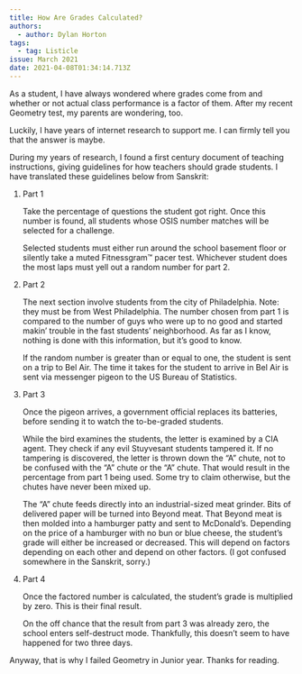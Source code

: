 ```yaml
---
title: How Are Grades Calculated?
authors:
  - author: Dylan Horton
tags:
  - tag: Listicle
issue: March 2021
date: 2021-04-08T01:34:14.713Z
---
```

As a student, I have always wondered where grades come from and whether or not actual class performance is a factor of them. After my recent Geometry test, my parents are wondering, too. 

Luckily, I have years of internet research to support me. I can firmly tell you that the answer is maybe.

During my years of research, I found a first century document of teaching instructions, giving guidelines for how teachers should grade students. I have translated these guidelines below from Sanskrit:

1. Part 1

     Take the percentage of questions the student got right. Once this number is found, all students whose OSIS number matches will be selected for a challenge. 

     Selected students must either run around the school basement floor or silently take a muted Fitnessgram™ pacer test. Whichever student does the most laps must yell out a random number for part 2.

2. Part 2

     The next section involve students from the city of Philadelphia. Note: they must be from West Philadelphia. The number chosen from part 1 is compared to the number of guys who were up to no good and started makin’ trouble in the fast students’ neighborhood. As far as I know, nothing is done with this information, but it’s good to know.

     If the random number is greater than or equal to one, the student is sent on a trip to Bel Air. The time it takes for the student to arrive in Bel Air is sent via messenger pigeon to the US Bureau of Statistics.

3. Part 3

     Once the pigeon arrives, a government official replaces its batteries, before sending it to watch the to-be-graded students. 

     While the bird examines the students, the letter is examined by a CIA agent. They check if any evil Stuyvesant students tampered it. If no tampering is discovered, the letter is thrown down the “A” chute, not to be confused with the “A” chute or the “A” chute. That would result in the percentage from part 1 being used. Some try to claim otherwise, but the chutes have never been mixed up.

     The “A” chute feeds directly into an industrial-sized meat grinder. Bits of delivered paper will be turned into Beyond meat. That Beyond meat is then molded into a hamburger patty and sent to McDonald’s. Depending on the price of a hamburger with no bun or blue cheese, the student’s grade will either be increased or decreased. This will depend on factors depending on each other and depend on other factors. (I got confused somewhere in the Sanskrit, sorry.) 

4. Part 4

     Once the factored number is calculated, the student’s grade is multiplied by zero. This is their final result. 

     On the off chance that the result from part 3 was already zero, the school enters self-destruct mode. Thankfully, this doesn’t seem to have happened for two three days. 

Anyway, that is why I failed Geometry in Junior year. Thanks for reading.